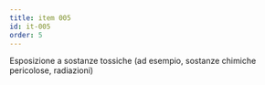 ```yaml
---
title: item 005
id: it-005
order: 5
---
```

Esposizione a sostanze tossiche (ad esempio, sostanze chimiche pericolose, radiazioni)